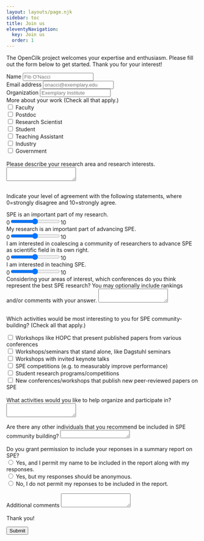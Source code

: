 ```yaml
---
layout: layouts/page.njk
sidebar: toc
title: Join us
eleventyNavigation:
  key: Join us
  order: 1
---
```


The OpenCilk project welcomes your expertise and enthusiasm. Please fill out the form below to get started. Thank you for your interest!

<form name="join-form" method="POST" data-netlify="true">
  <div class="form-group">
    <label for="name" name="name">Name</label>
    <input type="text" class="form-control" id="name" placeholder="Fib O'Nacci">
  </div>
  <div class="form-group">
    <label for="email" name="email">Email address</label>
    <input type="email" class="form-control" id="email" placeholder="onacci@exemplary.edu">
  </div>
  <div class="form-group">
    <label for="company" name="company">Organization</label>
    <input type="text" class="form-control" id="company" placeholder="Exemplary Institute">
  </div>
  <label>More about your work (Check all that apply.)</label>
  <div class="form-check">
    <input class="form-check-input" type="checkbox" value="" id="faculty">
    <label class="form-check-label" for="faculty" name="faculty">
      Faculty
    </label>
  </div>
  <div class="form-check">
    <input class="form-check-input" type="checkbox" value="" id="postdoc">
    <label class="form-check-label" for="postdoc" name="postdoc">
      Postdoc
    </label>
  </div>
  <div class="form-check">
    <input class="form-check-input" type="checkbox" value="" id="research_scientist">
    <label class="form-check-label" for="research_scientist" name="research_scientist">
      Research Scientist
    </label>
  </div>
  <div class="form-check">
    <input class="form-check-input" type="checkbox" value="" id="student">
    <label class="form-check-label" for="student" name="student">
      Student
    </label>
  </div>
  <div class="form-check">
    <input class="form-check-input" type="checkbox" value="" id="ta">
    <label class="form-check-label" for="ta" name="ta">
      Teaching Assistant
    </label>
  </div>
  <div class="form-check">
    <input class="form-check-input" type="checkbox" value="" id="Industry">
    <label class="form-check-label" for="Industry" name="industry">
      Industry
    </label>
  </div>
  <div class="form-check">
    <input class="form-check-input" type="checkbox" value="" id="government">
    <label class="form-check-label" for="government" name="government">
      Government
    </label>
  </div>
  </br>
  <div class="form-group">
    <label for="research_area">Please describe your research area and research interests.</label>
    <textarea class="form-control" id="research_area" name="research_area" rows="2"></textarea>
  </div>

  </br>Indicate your level of agreement with the following statements, where 0=strongly disagree and 10=strongly agree.
  <div class="form-group">
    <label for="spe-important-to-me">SPE is an important part of my research.</label></br>
    0<input type="range" class="form-range" min="0" max="10" step="1" id="spe-important-to-me">10
  </div>
  <div class="form-group">
    <label for="me-important-to-spe">My research is an important part of advancing SPE.</label></br>
    0<input type="range" class="form-range" min="0" max="10" step="1" id="me-important-to-spe">10
  </div>
  <div class="form-group">
    <label for="advancing-spe">I am interested in coalescing a community of researchers to advance SPE as scientific field in its own right.</label></br>
    0<input type="range" class="form-range" min="0" max="10" step="1" id="advancing-spe">10
  </div>
  <div class="form-group">
    <label for="teaching-spe">I am interested in teaching SPE.</label></br>
    0<input type="range" class="form-range" min="0" max="10" step="1" id="teaching-spe">10
  </div>

  <div class="form-group">
    <label for="conferences">Considering your areas of interest, which conferences do you think represent the best SPE research? You may optionally include rankings and/or comments with your answer.</label>
    <textarea class="form-control" id="conferences" rows="2"></textarea>
  </div>

  </br>Which activities would be most interesting to you for SPE community-building? (Check all that apply.)
  <div class="form-check">
    <input class="form-check-input" type="checkbox" value="" id="hopc">
    <label class="form-check-label" for="hopc">
      Workshops like HOPC that present published papers from various conferences
    </label>
  </div>
  <div class="form-check">
    <input class="form-check-input" type="checkbox" value="" id="dagstuhl">
    <label class="form-check-label" for="dagstuhl">
      Workshops/seminars that stand alone, like Dagstuhl seminars
    </label>
  </div>
  <div class="form-check">
    <input class="form-check-input" type="checkbox" value="" id="keynote">
    <label class="form-check-label" for="keynote">
      Workshops with invited keynote talks
    </label>
  </div>
  <div class="form-check">
    <input class="form-check-input" type="checkbox" value="" id="competition">
    <label class="form-check-label" for="competition">
      SPE competitions (e.g. to measurably improve performance)
    </label>
  </div>
  <div class="form-check">
    <input class="form-check-input" type="checkbox" value="" id="students">
    <label class="form-check-label" for="students">
      Student research programs/competitions
    </label>
  </div>
  <div class="form-check">
    <input class="form-check-input" type="checkbox" value="" id="publishing">
    <label class="form-check-label" for="publishing">
      New conferences/workshops that publish new peer-reviewed papers on SPE
    </label>
  </div>

</br>
  <div class="form-group">
    <label for="helping">What activities would you like to help organize and participate in?</label>
    <textarea class="form-control" id="helping" rows="2"></textarea>
  </div>


</br>
  <div class="form-group">
    <label for="recommend">Are there any other individuals that you recommend be included in SPE community building? </label>
    <textarea class="form-control" id="recommend" rows="1"></textarea>
  </div>

</br>
<label>Do you grant permission to include your reponses in a summary report on SPE?</label>
  <div class="form-check">
    <input class="form-check-input" type="radio" name="permission" id="permission1">
    <label class="form-check-label" for="permission1">
      Yes, and I permit my name to be included in the report along with my responses.
    </label>
  </div>
  <div class="form-check">
    <input class="form-check-input" type="radio"  name="permission" id="permission2">
    <label class="form-check-label" for="permission2">
      Yes, but my responses should be anonymous.
    </label>
  </div>
  <div class="form-check">
    <input class="form-check-input" type="radio"  name="permission" id="permission3">
    <label class="form-check-label" for="permission3">
      No, I do not permit my reponses to be included in the report.
    </label>
  </div>

</br>
  <div class="form-group">
    <label for="recommend">Additional comments </label>
    <textarea class="form-control" id="additional_comments" rows="2"></textarea>
  </div>

</br>
Thank you!

  <p>
    <button type="submit" class="btn btn-primary">Submit</button>
  </p>
</form>
